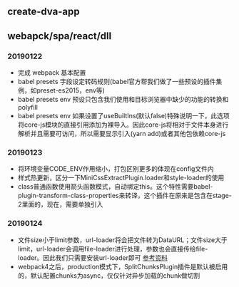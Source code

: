 ## create-dva-app

## webapck/spa/react/dll

### 20190122

-   完成 webpack 基本配置
-   babel presets 字段设定转码规则(babel官方帮我们做了一些预设的插件集例，如preset-es2015，env等)
-   babel presets env 预设只包含我们使用和目标浏览器中缺少的功能的转换和polyfill
-   babel presets env 如果设置了useBuiltIns(默认false)特殊说明一下，此选项将core-js模块的直接引用添加为裸导入。因此core-js将相对于文件本身进行解析并且需要可访问，所以需要显示引入(yarn add)或者其他包依赖core-js

### 20190123
-   将环境变量CODE_ENV作用缩小，打包区别更多的体现在config文件内
-   样式热更新，区分一下MiniCssExtractPlugin.loader和style-loader的使用
-   class普通函数使用箭头函数模式，自动绑定this。这个特性需要babel-plugin-transform-class-properties来转译，这个插件在原来是包含在stage-2里面的，现在，需要单独引入

### 20190124
-   文件size小于limit参数，url-loader将会把文件转为DataURL；文件size大于limit，url-loader会调用file-loader进行处理，参数也会直接传给file-loader。因此我们只需要安装url-loader即可 [参考资料](https://blog.csdn.net/WEB_YH/article/details/79325182)
-   webpack4之后，production模式下，SplitChunksPlugin插件是默认被启用的，默认配置chunks为async，仅仅针对异步加载的chunk做切割
